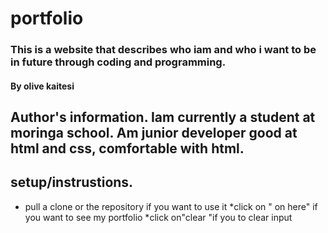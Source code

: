 # portfolio
### This is a website that describes who iam and who i want to be in future through coding and programming.
#### By **olive kaitesi**
## Author's information. Iam currently a student at moringa school. Am junior developer good at html and css, comfortable with html.
## setup/instrustions.
* pull a clone or the repository if you want to use it
*click on " on here" if you want to see my portfolio
*click on"clear "if you to clear input
